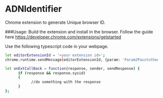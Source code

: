 # ADNIdentifier
Chrome extension to generate Unique browser ID.

###Usage:
Build the extension and install in the browser. Follow the guide here https://developer.chrome.com/extensions/getstarted

Use the following typescript code in your webpage.

```sh
let editorExtensionId = '<your extension id>';
chrome.runtime.sendMessage(editorExtensionId, {param: 'Param2Passtotheextension'}, onExtCallBack.bind(this));

let onExtCallBack = function(response, sender, sendResponse) {
      if (response && response.sysid) 
      {
            //do something with the response
      }
};
```
